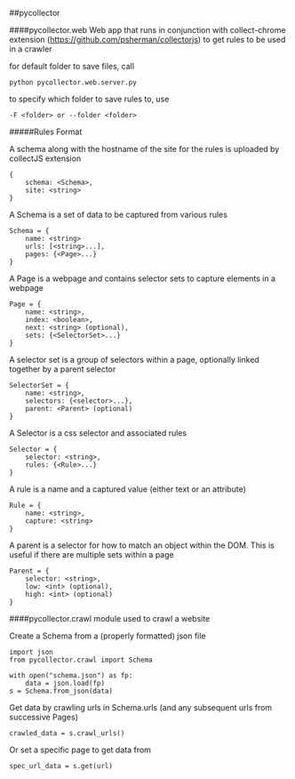 ##pycollector

####pycollector.web
Web app that runs in conjunction with collect-chrome extension (https://github.com/psherman/collectorjs) to get rules to be used in a crawler

for default folder to save files, call

    python pycollector.web.server.py

to specify which folder to save rules to, use 

    -F <folder> or --folder <folder>

#####Rules Format

A schema along with the hostname of the site for the rules is uploaded by collectJS extension

    {
        schema: <Schema>,
        site: <string>
    }

A Schema is a set of data to be captured from various rules
    
    Schema = {
        name: <string>
        urls: [<string>...],
        pages: {<Page>...}
    }

A Page is a webpage and contains selector sets to capture elements in a webpage

    Page = {
        name: <string>,
        index: <boolean>,
        next: <string> (optional),
        sets: {<SelectorSet>...}
    }

A selector set is a group of selectors within a page, optionally linked together by a parent selector

    SelectorSet = {
        name: <string>,
        selectors: {<selector>...},
        parent: <Parent> (optional)
    }

A Selector is a css selector and associated rules

    Selector = {
        selector: <string>,
        rules: {<Rule>...}
    }

A rule is a name and a captured value (either text or an attribute)

    Rule = {
        name: <string>,
        capture: <string>
    }

A parent is a selector for how to match an object within the DOM. This is useful if there are multiple sets within a page

    Parent = {
        selector: <string>,
        low: <int> (optional),
        high: <int> (optional)
    }


####pycollector.crawl
module used to crawl a website

Create a Schema from a (properly formatted) json file

    import json
    from pycollector.crawl import Schema

    with open("schema.json") as fp:
        data = json.load(fp)
    s = Schema.from_json(data)

Get data by crawling urls in Schema.urls (and any subsequent urls from successive Pages)

    crawled_data = s.crawl_urls()

Or set a specific page to get data from

    spec_url_data = s.get(url)
